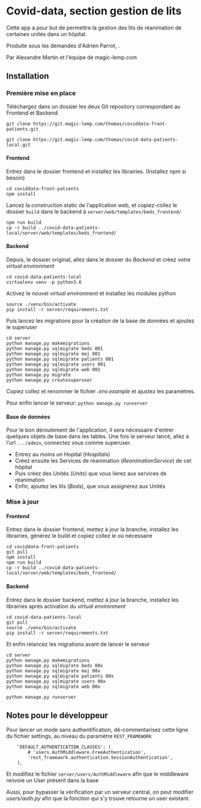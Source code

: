 # Covid-data, section gestion de lits
Cette app a pour but de permettre la gestion des lits de réanimation de certaines unités dans un hôpital.

Produite sous les demandes d'Adrien Parrot, .

Par Alexandre Martin et l'équipe de magic-lemp.com


## Installation

### Première mise en place
Téléchargez dans un dossier les deux Git repository correspondant au Frontend et Backend

`git clone https://git.magic-lemp.com/thomas/coviddata-front-patients.git`

`git clone https://git.magic-lemp.com/thomas/covid-data-patients-local.git`

#### Frontend

Entrez dans le dossier frontend et installez les librairies. (Installez npm si besoin)

```
cd coviddata-front-patients
npm install
```

Lancez la construction static de l'application web, et copiez-collez le dossier `build` dans le 
backend à `server/web/templates/beds_frontend/`

```
npm run build
cp -r build ../covid-data-patients-local/server/web/templates/beds_frontend/
```

#### Backend
Depuis, le dossier original, allez dans le dossier du _Backend_ et créez votre _virtual environment_

```
cd covid-data-patients-local
virtualenv venv -p python3.6
```

Activez le nouvel _virtual environment_ et installez les modules python

```
source ./venv/bin/activate
pip install -r server/requirements.txt
```

Puis lancez les migrations pour la création de la base de données et ajoutez le superuser

```
cd server
python manage.py makemigrations
python manage.py sqlmigrate beds 001
python manage.py sqlmigrate maj 001
python manage.py sqlmigrate patients 001
python manage.py sqlmigrate users 001
python manage.py sqlmigrate web 001
python manage.py migrate
python manage.py createsuperuser
```

Copiez collez et renommer le fichier _.env.example_ et ajustez les paramètres.

Pour enfin lancer le serveur:
`python manage.py runserver`


#### Base de données

Pour le bon déroulement de l'application, il sera nécessaire d'entrer quelques objets de base dans les tables.
Une fois le serveur lancé, allez à l'url `.../admin`, connectez vous comme superuser.
- Entrez au moins un Hopital (_Hospitals_)
- Créez ensuite les Services de réanimation (_ReanimationService_) de cet hôpital
- Puis créez des Unités (_Units_) que vous lierez aux services de réanimation
- Enfin, ajoutez les lits (_Beds_), que vous assignerez aux Unités

### Mise à jour

#### Frontend

Entrez dans le dossier frontend, mettez à jour la branche, installez les librairies, générez le build et copiez collez le où nécessaire

```
cd coviddata-front-patients
git pull
npm install
npm run build
cp -r build ../covid-data-patients-local/server/web/templates/beds_frontend/
```
#### Backend

Entrez dans le dossier backend, mettez à jour la branche, installez les librairies après activation du _virtual environment_

```
cd covid-data-patients-local
git pull
source ./venv/bin/activate
pip install -r server/requirements.txt
```

Et enfin relancez les migrations avant de lancer le serveur

```
cd server
python manage.py makemigrations
python manage.py sqlmigrate beds 00x
python manage.py sqlmigrate maj 00x
python manage.py sqlmigrate patients 00x
python manage.py sqlmigrate users 00x
python manage.py sqlmigrate web 00x
```

`python manage.py runserver`

## Notes pour le développeur

Pour lancer un mode sans authentification, dé-commentarisez cette ligne du fichier settings, au niveau du paramètre `REST_FRAMEWORK`
```
    'DEFAULT_AUTHENTICATION_CLASSES': (
        # 'users.AuthMiddleware.FreeAuthentication',
        'rest_framework.authentication.SessionAuthentication',
    ),
```
Et modifiez le fichier `server/users/AuthMiddleware` afin que le middleware renvoie un User présent dans la base

Aussi, pour bypasser la vérification par un serveur central, on peut modifier _users/auth.py_ afin que la fonction qui s'y trouve retourne un user existant.